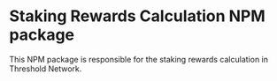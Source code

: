 # Staking Rewards Calculation NPM package

This NPM package is responsible for the staking rewards calculation in Threshold Network.
